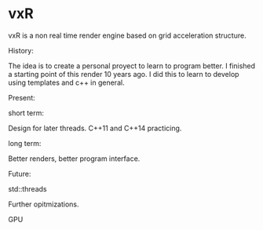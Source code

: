 # vxR
vxR is a non real time render engine based on grid acceleration structure.

History:

 The idea is to create a personal proyect to learn to program better. I finished a starting point of this render 10 years ago. I did this to learn to develop using templates and c++ in general. 
 
Present:

 short term:
 
  Design for later threads.
  C++11 and C++14 practicing.

 long term:
 
  Better renders, better program interface.
 
Future:

 std::threads
 
 Further opitmizations.
 
 GPU
 
 
